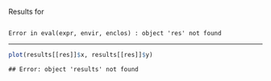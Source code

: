 Results for 

```

Error in eval(expr, envir, enclos) : object 'res' not found

```


---------------------------


```r
plot(results[[res]]$x, results[[res]]$y)
```

```
## Error: object 'results' not found
```

